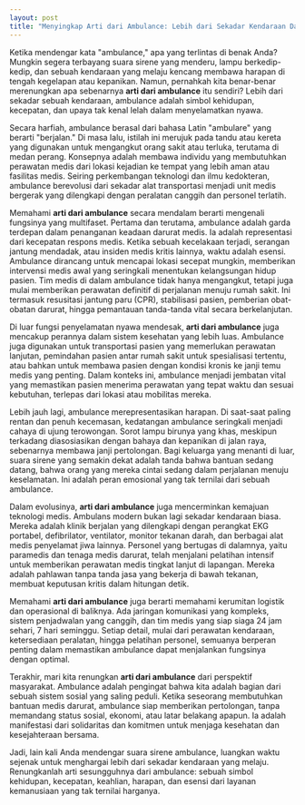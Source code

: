 ```yaml
---
layout: post
title: "Menyingkap Arti dari Ambulance: Lebih dari Sekadar Kendaraan Darurat"
---
```


Ketika mendengar kata "ambulance," apa yang terlintas di benak Anda? Mungkin segera terbayang suara sirene yang menderu, lampu berkedip-kedip, dan sebuah kendaraan yang melaju kencang membawa harapan di tengah kegelapan atau kepanikan. Namun, pernahkah kita benar-benar merenungkan apa sebenarnya **arti dari ambulance** itu sendiri? Lebih dari sekadar sebuah kendaraan, ambulance adalah simbol kehidupan, kecepatan, dan upaya tak kenal lelah dalam menyelamatkan nyawa.

Secara harfiah, ambulance berasal dari bahasa Latin "ambulare" yang berarti "berjalan." Di masa lalu, istilah ini merujuk pada tandu atau kereta yang digunakan untuk mengangkut orang sakit atau terluka, terutama di medan perang. Konsepnya adalah membawa individu yang membutuhkan perawatan medis dari lokasi kejadian ke tempat yang lebih aman atau fasilitas medis. Seiring perkembangan teknologi dan ilmu kedokteran, ambulance berevolusi dari sekadar alat transportasi menjadi unit medis bergerak yang dilengkapi dengan peralatan canggih dan personel terlatih.

Memahami **arti dari ambulance** secara mendalam berarti mengenali fungsinya yang multifaset. Pertama dan terutama, ambulance adalah garda terdepan dalam penanganan keadaan darurat medis. Ia adalah representasi dari kecepatan respons medis. Ketika sebuah kecelakaan terjadi, serangan jantung mendadak, atau insiden medis kritis lainnya, waktu adalah esensi. Ambulance dirancang untuk mencapai lokasi secepat mungkin, memberikan intervensi medis awal yang seringkali menentukan kelangsungan hidup pasien. Tim medis di dalam ambulance tidak hanya mengangkut, tetapi juga mulai memberikan perawatan definitif di perjalanan menuju rumah sakit. Ini termasuk resusitasi jantung paru (CPR), stabilisasi pasien, pemberian obat-obatan darurat, hingga pemantauan tanda-tanda vital secara berkelanjutan.

Di luar fungsi penyelamatan nyawa mendesak, **arti dari ambulance** juga mencakup perannya dalam sistem kesehatan yang lebih luas. Ambulance juga digunakan untuk transportasi pasien yang memerlukan perawatan lanjutan, pemindahan pasien antar rumah sakit untuk spesialisasi tertentu, atau bahkan untuk membawa pasien dengan kondisi kronis ke janji temu medis yang penting. Dalam konteks ini, ambulance menjadi jembatan vital yang memastikan pasien menerima perawatan yang tepat waktu dan sesuai kebutuhan, terlepas dari lokasi atau mobilitas mereka.

Lebih jauh lagi, ambulance merepresentasikan harapan. Di saat-saat paling rentan dan penuh kecemasan, kedatangan ambulance seringkali menjadi cahaya di ujung terowongan. Sorot lampu birunya yang khas, meskipun terkadang diasosiasikan dengan bahaya dan kepanikan di jalan raya, sebenarnya membawa janji pertolongan. Bagi keluarga yang menanti di luar, suara sirene yang semakin dekat adalah tanda bahwa bantuan sedang datang, bahwa orang yang mereka cintai sedang dalam perjalanan menuju keselamatan. Ini adalah peran emosional yang tak ternilai dari sebuah ambulance.

Dalam evolusinya, **arti dari ambulance** juga mencerminkan kemajuan teknologi medis. Ambulans modern bukan lagi sekadar kendaraan biasa. Mereka adalah klinik berjalan yang dilengkapi dengan perangkat EKG portabel, defibrilator, ventilator, monitor tekanan darah, dan berbagai alat medis penyelamat jiwa lainnya. Personel yang bertugas di dalamnya, yaitu paramedis dan tenaga medis darurat, telah menjalani pelatihan intensif untuk memberikan perawatan medis tingkat lanjut di lapangan. Mereka adalah pahlawan tanpa tanda jasa yang bekerja di bawah tekanan, membuat keputusan kritis dalam hitungan detik.

Memahami **arti dari ambulance** juga berarti memahami kerumitan logistik dan operasional di baliknya. Ada jaringan komunikasi yang kompleks, sistem penjadwalan yang canggih, dan tim medis yang siap siaga 24 jam sehari, 7 hari seminggu. Setiap detail, mulai dari perawatan kendaraan, ketersediaan peralatan, hingga pelatihan personel, semuanya berperan penting dalam memastikan ambulance dapat menjalankan fungsinya dengan optimal.

Terakhir, mari kita renungkan **arti dari ambulance** dari perspektif masyarakat. Ambulance adalah pengingat bahwa kita adalah bagian dari sebuah sistem sosial yang saling peduli. Ketika seseorang membutuhkan bantuan medis darurat, ambulance siap memberikan pertolongan, tanpa memandang status sosial, ekonomi, atau latar belakang apapun. Ia adalah manifestasi dari solidaritas dan komitmen untuk menjaga kesehatan dan kesejahteraan bersama.

Jadi, lain kali Anda mendengar suara sirene ambulance, luangkan waktu sejenak untuk menghargai lebih dari sekadar kendaraan yang melaju. Renungkanlah arti sesungguhnya dari ambulance: sebuah simbol kehidupan, kecepatan, keahlian, harapan, dan esensi dari layanan kemanusiaan yang tak ternilai harganya.
